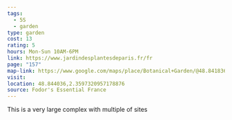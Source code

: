 ```yaml
---
tags:
  - 5S
  - garden
type: garden
cost: 13
rating: 5
hours: Mon-Sun 10AM-6PM
link: https://www.jardindesplantesdeparis.fr/fr
page: "157"
map-link: https://www.google.com/maps/place/Botanical+Garden/@48.8418367,2.3503587,16.25z/data=!4m15!1m8!3m7!1s0x47e671f19bf8db69:0x10843dfd839e8aae!2sJardin+des+Plantes,+75005+Paris,+France!3b1!8m2!3d48.8439621!4d2.3595996!16s%2Fg%2F1224zl5c!3m5!1s0x47e671b70e24f18f:0xd8d8bd334a428f2b!8m2!3d48.8440802!4d2.3638023!16s%2Fm%2F05f6n1l?entry=ttu
visit: 
location: 48.844036,2.3597320957178876
source: Fodor's Essential France
---
```

This is a very large complex with multiple of sites